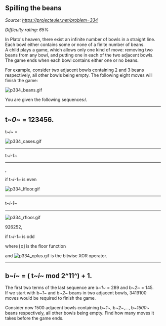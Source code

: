 Spilling the beans
------------------

*Source: https://projecteuler.net/problem=334*


*Difficulty rating: 65%*

In Plato's heaven, there exist an infinite number of bowls in a straight
line.\
 Each bowl either contains some or none of a finite number of beans.\
 A child plays a game, which allows only one kind of move: removing two
beans from any bowl, and putting one in each of the two adjacent bowls.\
 The game ends when each bowl contains either one or no beans.

For example, consider two adjacent bowls containing 2 and 3 beans
respectively, all other bowls being empty. The following eight moves
will finish the game:

![p334\_beans.gif](project/images/p334_beans.gif)

You are given the following sequences:\

  ------------------
  t~*0*~ = 123456.
  ------------------

t~*i*~ =

![p334\_cases.gif](project/images/p334_cases.gif)

  ---------- ---
  t~*i-1*~
  ---------- ---

,

if t~*i-1*~ is even

![p334\_lfloor.gif](project/images/p334_lfloor.gif)

  ---------- ---
  t~*i-1*~
  ---------- ---

![p334\_rfloor.gif](project/images/p334_rfloor.gif)

926252,

if t~*i-1*~ is odd

where ⌊x⌋ is the floor function

and ![p334\_oplus.gif](project/images/p334_oplus.gif) is the bitwise XOR
operator.

  -----------------------------------
  b~*i*~ = ( t~*i*~ mod 2^11^) + 1.
  -----------------------------------

The first two terms of the last sequence are b~*1*~ = 289 and b~*2*~ =
145.\
 If we start with b~*1*~ and b~*2*~ beans in two adjacent bowls, 3419100
moves would be required to finish the game.

Consider now 1500 adjacent bowls containing b~*1*~, b~*2*~,...,
b~*1500*~ beans respectively, all other bowls being empty. Find how many
moves it takes before the game ends.
